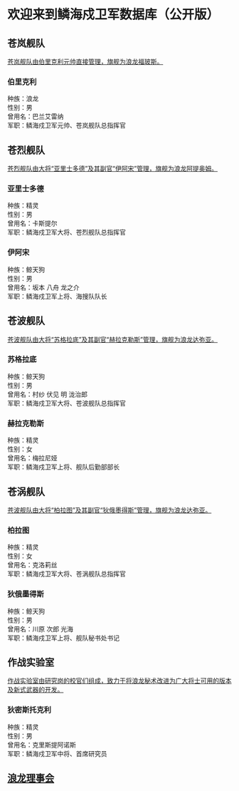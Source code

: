 # 欢迎来到鳞海戍卫军数据库（公开版）

## 苍岚舰队

<a href="../error" target="_blank">苍岚舰队由伯里克利元帅直接管理，旗舰为浪龙福玻斯。</a>

### 伯里克利

种族：浪龙<br>性别：男<br>曾用名：巴兰艾雷纳<br>军职：鳞海戍卫军元帅、苍岚舰队总指挥官

## 苍烈舰队

<a href="../error" target="_blank">苍烈舰队由大将“亚里士多德”及其副官“伊阿宋”管理，旗舰为浪龙阿提奥姆。</a>

### 亚里士多德

种族：精灵<br>性别：男<br>曾用名：卡斯提尔<br>军职：鳞海戍卫军大将、苍烈舰队总指挥官

### 伊阿宋

种族：鲸天狗<br>性别：男<br>曾用名：坂本 八舟 龙之介<br>军职：鳞海戍卫军上将、海搜队队长

## 苍波舰队

<a href="../error" target="_blank">苍波舰队由大将“苏格拉底”及其副官“赫拉克勒斯”管理，旗舰为浪龙达弥亚。</a>

### 苏格拉底

种族：鲸天狗<br>性别：男<br>曾用名：村纱 伏见 明 泷治郎<br>军职：鳞海戍卫军大将、苍波舰队总指挥官

### 赫拉克勒斯

种族：精灵<br>性别：女<br>曾用名：梅拉尼娅<br>军职：鳞海戍卫军上将、舰队后勤部部长

## 苍涡舰队

<a href="../error" target="_blank">苍波舰队由大将“柏拉图”及其副官“狄俄墨得斯”管理，旗舰为浪龙达弥亚。</a>

### 柏拉图

种族：精灵<br>性别：女<br>曾用名：克洛莉丝<br>军职：鳞海戍卫军大将、苍涡舰队总指挥官

### 狄俄墨得斯

种族：鲸天狗<br>性别：男<br>曾用名：川原 次郎 光海<br>军职：鳞海戍卫军上将、舰队秘书处书记

## 作战实验室

<a href="../error" target="_blank">作战实验室由研究岗的校官们组成，致力于将浪龙秘术改进为广大将士可用的版本及新式武器的开发。</a>

### 狄密斯托克利

种族：精灵<br>性别：男<br>曾用名：克里斯提阿诺斯<br>军职：鳞海戍卫军中将、首席研究员

## <a href="../error" target="_blank">浪龙理事会</a>